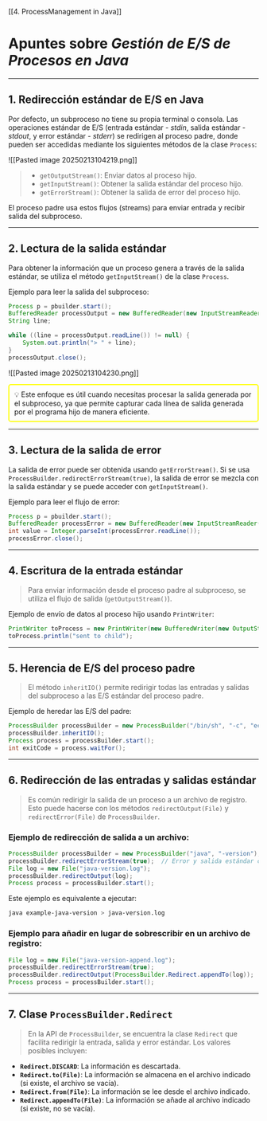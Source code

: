 [[4. ProcessManagement in Java]]
# Apuntes sobre _Gestión de E/S de Procesos en Java_

---

## 1. **Redirección estándar de E/S en Java**

Por defecto, un subproceso no tiene su propia terminal o consola. Las operaciones estándar de E/S (entrada estándar - _stdin_, salida estándar - _stdout_, y error estándar - _stderr_) se redirigen al proceso padre, donde pueden ser accedidas mediante los siguientes métodos de la clase `Process`:

![[Pasted image 20250213104219.png]]

>- `getOutputStream()`: Enviar datos al proceso hijo.
>- `getInputStream()`: Obtener la salida estándar del proceso hijo.
>- `getErrorStream()`: Obtener la salida de error del proceso hijo.

El proceso padre usa estos flujos (streams) para enviar entrada y recibir salida del subproceso.

---

## 2. **Lectura de la salida estándar**

Para obtener la información que un proceso genera a través de la salida estándar, se utiliza el método `getInputStream()` de la clase `Process`.

Ejemplo para leer la salida del subproceso:

```java
Process p = pbuilder.start();
BufferedReader processOutput = new BufferedReader(new InputStreamReader(p.getInputStream()));
String line;

while ((line = processOutput.readLine()) != null) {
    System.out.println("> " + line);
}
processOutput.close();
```

![[Pasted image 20250213104230.png]]

<aside style="border: 2px solid yellow; padding: 10px; border-radius: 5px;"> 💡
Este enfoque es útil cuando necesitas procesar la salida generada por el subproceso, ya que permite capturar cada línea de salida generada por el programa hijo de manera eficiente.
</aside>

---

## 3. **Lectura de la salida de error**

La salida de error puede ser obtenida usando `getErrorStream()`. Si se usa `ProcessBuilder.redirectErrorStream(true)`, la salida de error se mezcla con la salida estándar y se puede acceder con `getInputStream()`.

Ejemplo para leer el flujo de error:

```java
Process p = pbuilder.start();
BufferedReader processError = new BufferedReader(new InputStreamReader(p.getErrorStream()));
int value = Integer.parseInt(processError.readLine());
processError.close();
```

---

## 4. **Escritura de la entrada estándar**

>Para enviar información desde el proceso padre al subproceso, se utiliza el flujo de salida (`getOutputStream()`).

Ejemplo de envío de datos al proceso hijo usando `PrintWriter`:

```java
PrintWriter toProcess = new PrintWriter(new BufferedWriter(new OutputStreamWriter(p.getOutputStream(), "UTF-8")), true);
toProcess.println("sent to child");
```

---

## 5. **Herencia de E/S del proceso padre**

>El método `inheritIO()` permite redirigir todas las entradas y salidas del subproceso a las E/S estándar del proceso padre.

Ejemplo de heredar las E/S del padre:

```java
ProcessBuilder processBuilder = new ProcessBuilder("/bin/sh", "-c", "echo hello");
processBuilder.inheritIO();
Process process = processBuilder.start();
int exitCode = process.waitFor();
```

---

## 6. **Redirección de las entradas y salidas estándar**

>Es común redirigir la salida de un proceso a un archivo de registro. Esto puede hacerse con los métodos `redirectOutput(File)` y `redirectError(File)` de `ProcessBuilder`.

### Ejemplo de redirección de salida a un archivo:

```java
ProcessBuilder processBuilder = new ProcessBuilder("java", "-version");
processBuilder.redirectErrorStream(true);  // Error y salida estándar combinados
File log = new File("java-version.log");
processBuilder.redirectOutput(log);
Process process = processBuilder.start();
```

Este ejemplo es equivalente a ejecutar:

```bash
java example-java-version > java-version.log
```

### Ejemplo para **añadir** en lugar de sobrescribir en un archivo de registro:

```java
File log = new File("java-version-append.log");
processBuilder.redirectErrorStream(true);
processBuilder.redirectOutput(ProcessBuilder.Redirect.appendTo(log));
Process process = processBuilder.start();
```

---

## 7. **Clase `ProcessBuilder.Redirect`**

>En la API de `ProcessBuilder`, se encuentra la clase `Redirect` que facilita redirigir la entrada, salida y error estándar. Los valores posibles incluyen:

- **`Redirect.DISCARD`**: La información es descartada.
- **`Redirect.to(File)`**: La información se almacena en el archivo indicado (si existe, el archivo se vacía).
- **`Redirect.from(File)`**: La información se lee desde el archivo indicado.
- **`Redirect.appendTo(File)`**: La información se añade al archivo indicado (si existe, no se vacía).